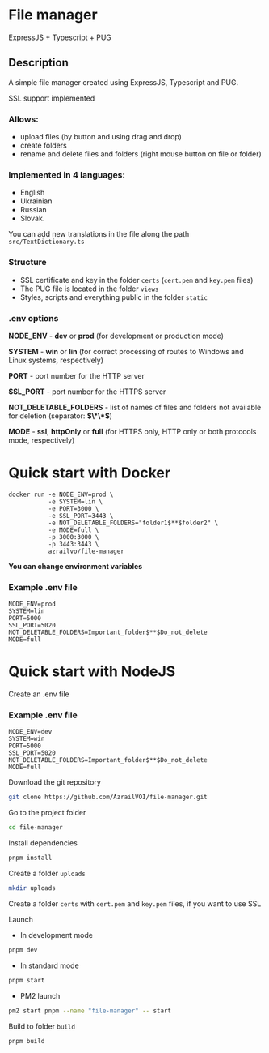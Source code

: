 # File manager
ExpressJS + Typescript + PUG

## Description
A simple file manager created using ExpressJS, Typescript and PUG.

SSL support implemented

### Allows:
- upload files (by button and using drag and drop)
- create folders
- rename and delete files and folders (right mouse button on file or folder)

### Implemented in 4 languages: 
- English
- Ukrainian
- Russian
- Slovak. 

You can add new translations in the file along the path `src/TextDictionary.ts`

### Structure
- SSL certificate and key in the folder `certs` (`cert.pem` and `key.pem` files)
- The PUG file is located in the folder `views`
- Styles, scripts and everything public in the folder `static`

### .env options
**NODE_ENV** - **dev** or **prod** (for development or production mode)

**SYSTEM** - **win** or **lin** (for correct processing of routes to Windows and Linux systems, respectively)

**PORT** - port number for the HTTP server

**SSL_PORT** - port number for the HTTPS server

**NOT_DELETABLE_FOLDERS** - list of names of files and folders not available for deletion (separator: **$\*\*$**)

**MODE** - **ssl**, **httpOnly** or **full** (for HTTPS only, HTTP only or both protocols mode, respectively)

# Quick start with Docker

```shell
docker run -e NODE_ENV=prod \
           -e SYSTEM=lin \
           -e PORT=3000 \
           -e SSL_PORT=3443 \
           -e NOT_DELETABLE_FOLDERS="folder1$**$folder2" \
           -e MODE=full \
           -p 3000:3000 \
           -p 3443:3443 \
           azrailvo/file-manager
```

**You can change environment variables**

### Example .env file
````
NODE_ENV=prod
SYSTEM=lin
PORT=5000
SSL_PORT=5020
NOT_DELETABLE_FOLDERS=Important_folder$**$Do_not_delete
MODE=full
````

# Quick start with NodeJS

Create an .env file


### Example .env file
````
NODE_ENV=dev
SYSTEM=win
PORT=5000
SSL_PORT=5020
NOT_DELETABLE_FOLDERS=Important_folder$**$Do_not_delete
MODE=full
````

Download the git repository
```sh
git clone https://github.com/AzrailVOI/file-manager.git
```
Go to the project folder
```sh
cd file-manager
```
Install dependencies
```sh
pnpm install
```
Create a folder `uploads`
```sh
mkdir uploads
```
Create a folder `certs` with `cert.pem` and `key.pem` files, if you want to use SSL

Launch
- In development mode
```sh
pnpm dev
```
- In standard mode
```sh
pnpm start
```
- PM2 launch
```sh
pm2 start pnpm --name "file-manager" -- start
```
Build to folder `build`
```sh
pnpm build
```
